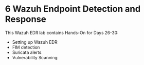 # 6 Wazuh Endpoint Detection and Response
This Wazuh EDR lab contains Hands-On for Days 26-30:
- Setting up Wazuh EDR
- FIM detection
- Suricata alerts
- Vulnerability Scanning


